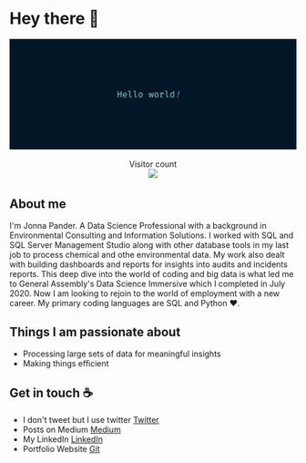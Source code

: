 # Hey there :wave:

<img src="https://raw.githubusercontent.com/JonnaPander/JonnaPander/master/resources/bannerv1.png" alt="Hello world">

<p align="center"> 
  Visitor count<br>
  <img src="https://profile-counter.glitch.me/JonnaPander/count.svg" />
</p>

## About me

I'm Jonna Pander. A Data Science Professional with a background in Environmental Consulting and Information Solutions.  I worked with SQL and SQL Server Management Studio along with other database tools in my last job to process chemical and othe environmental data.  My work also dealt with building dashboards and reports for insights into audits and incidents reports. This deep dive into the world of coding and big data is what led me to General Assembly's Data Science Immersive which I completed in July 2020. Now I am looking to rejoin to the world of employment with a new career. My primary coding languages are SQL and Python :heart:.

## Things I am passionate about

- Processing large sets of data for meaningful insights
- Making things efficient

## Get in touch :coffee:

- I don't tweet but I use twitter [Twitter](https://twitter.com/JonnaPander)
- Posts on Medium [Medium](https://medium.com/@jpander)
- My LinkedIn [LinkedIn](https://www.linkedin.com/in/jonnapander/)
- Portfolio Website [Git](https://JonnaPander.github.io/)
